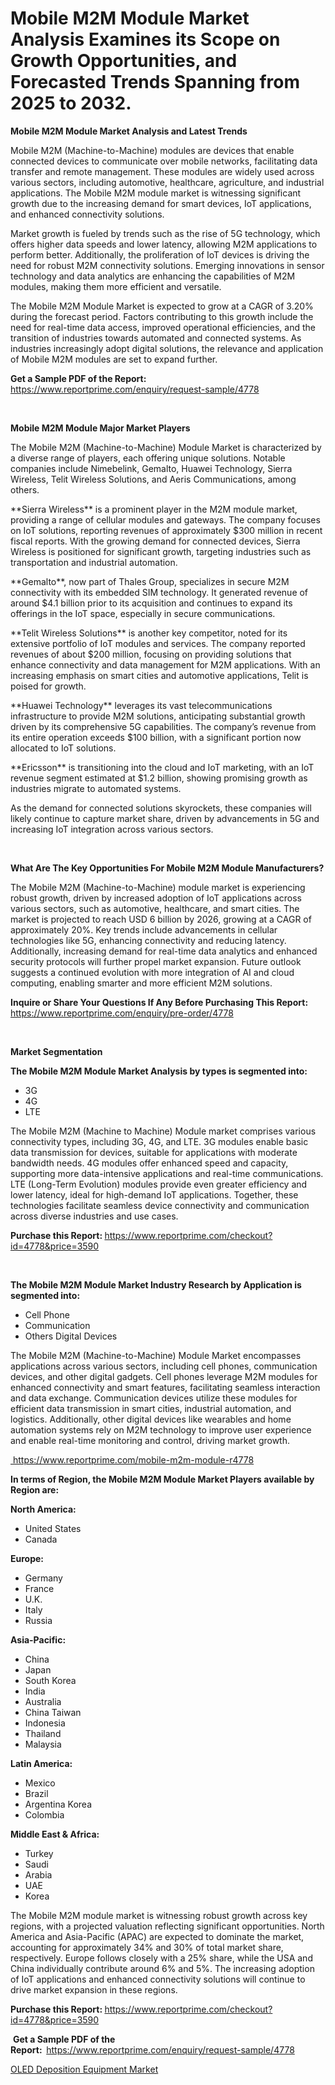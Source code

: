 <p><h1>Mobile M2M Module Market Analysis Examines its Scope on Growth Opportunities, and Forecasted Trends Spanning from 2025 to 2032.</h1></p><p><strong>Mobile M2M Module Market Analysis and Latest Trends</strong></p>
<p><p>Mobile M2M (Machine-to-Machine) modules are devices that enable connected devices to communicate over mobile networks, facilitating data transfer and remote management. These modules are widely used across various sectors, including automotive, healthcare, agriculture, and industrial applications. The Mobile M2M module market is witnessing significant growth due to the increasing demand for smart devices, IoT applications, and enhanced connectivity solutions.</p><p>Market growth is fueled by trends such as the rise of 5G technology, which offers higher data speeds and lower latency, allowing M2M applications to perform better. Additionally, the proliferation of IoT devices is driving the need for robust M2M connectivity solutions. Emerging innovations in sensor technology and data analytics are enhancing the capabilities of M2M modules, making them more efficient and versatile.</p><p>The Mobile M2M Module Market is expected to grow at a CAGR of 3.20% during the forecast period. Factors contributing to this growth include the need for real-time data access, improved operational efficiencies, and the transition of industries towards automated and connected systems. As industries increasingly adopt digital solutions, the relevance and application of Mobile M2M modules are set to expand further.</p></p>
<p><strong>Get a Sample PDF of the Report:&nbsp;</strong> <a href="https://www.reportprime.com/enquiry/request-sample/4778?utm_campaign=2208&utm_medium=2&utm_source=Github&utm_content=ia&utm_term=19032025&utm_id=mobile-m2m-module">https://www.reportprime.com/enquiry/request-sample/4778</a></p>
<p>&nbsp;</p>
<p><strong>Mobile M2M Module Major Market Players</strong></p>
<p><p>The Mobile M2M (Machine-to-Machine) Module Market is characterized by a diverse range of players, each offering unique solutions. Notable companies include Nimebelink, Gemalto, Huawei Technology, Sierra Wireless, Telit Wireless Solutions, and Aeris Communications, among others.</p><p>**Sierra Wireless** is a prominent player in the M2M module market, providing a range of cellular modules and gateways. The company focuses on IoT solutions, reporting revenues of approximately $300 million in recent fiscal reports. With the growing demand for connected devices, Sierra Wireless is positioned for significant growth, targeting industries such as transportation and industrial automation.</p><p>**Gemalto**, now part of Thales Group, specializes in secure M2M connectivity with its embedded SIM technology. It generated revenue of around $4.1 billion prior to its acquisition and continues to expand its offerings in the IoT space, especially in secure communications.</p><p>**Telit Wireless Solutions** is another key competitor, noted for its extensive portfolio of IoT modules and services. The company reported revenues of about $200 million, focusing on providing solutions that enhance connectivity and data management for M2M applications. With an increasing emphasis on smart cities and automotive applications, Telit is poised for growth.</p><p>**Huawei Technology** leverages its vast telecommunications infrastructure to provide M2M solutions, anticipating substantial growth driven by its comprehensive 5G capabilities. The company’s revenue from its entire operation exceeds $100 billion, with a significant portion now allocated to IoT solutions.</p><p>**Ericsson** is transitioning into the cloud and IoT marketing, with an IoT revenue segment estimated at $1.2 billion, showing promising growth as industries migrate to automated systems.</p><p>As the demand for connected solutions skyrockets, these companies will likely continue to capture market share, driven by advancements in 5G and increasing IoT integration across various sectors.</p></p>
<p>&nbsp;</p>
<p><strong>What Are The Key Opportunities For Mobile M2M Module Manufacturers?</strong></p>
<p><p>The Mobile M2M (Machine-to-Machine) module market is experiencing robust growth, driven by increased adoption of IoT applications across various sectors, such as automotive, healthcare, and smart cities. The market is projected to reach USD 6 billion by 2026, growing at a CAGR of approximately 20%. Key trends include advancements in cellular technologies like 5G, enhancing connectivity and reducing latency. Additionally, increasing demand for real-time data analytics and enhanced security protocols will further propel market expansion. Future outlook suggests a continued evolution with more integration of AI and cloud computing, enabling smarter and more efficient M2M solutions.</p></p>
<p><strong>Inquire or Share Your Questions If Any Before Purchasing This Report:</strong> <a href="https://www.reportprime.com/enquiry/pre-order/4778?utm_campaign=2208&utm_medium=2&utm_source=Github&utm_content=ia&utm_term=19032025&utm_id=mobile-m2m-module">https://www.reportprime.com/enquiry/pre-order/4778</a></p>
<p>&nbsp;</p>
<p><strong>Market Segmentation</strong></p>
<p><strong>The Mobile M2M Module Market Analysis by types is segmented into:</strong></p>
<p><ul><li>3G</li><li>4G</li><li>LTE</li></ul></p>
<p><p>The Mobile M2M (Machine to Machine) Module market comprises various connectivity types, including 3G, 4G, and LTE. 3G modules enable basic data transmission for devices, suitable for applications with moderate bandwidth needs. 4G modules offer enhanced speed and capacity, supporting more data-intensive applications and real-time communications. LTE (Long-Term Evolution) modules provide even greater efficiency and lower latency, ideal for high-demand IoT applications. Together, these technologies facilitate seamless device connectivity and communication across diverse industries and use cases.</p></p>
<p><strong>Purchase this Report:&nbsp;</strong><a href="https://www.reportprime.com/checkout?id=4778&price=3590&utm_campaign=2208&utm_medium=2&utm_source=Github&utm_content=ia&utm_term=19032025&utm_id=mobile-m2m-module">https://www.reportprime.com/checkout?id=4778&price=3590</a></p>
<p>&nbsp;</p>
<p><strong>The Mobile M2M Module Market Industry Research by Application is segmented into:</strong></p>
<p><ul><li>Cell Phone</li><li>Communication</li><li>Others Digital Devices</li></ul></p>
<p><p>The Mobile M2M (Machine-to-Machine) Module Market encompasses applications across various sectors, including cell phones, communication devices, and other digital gadgets. Cell phones leverage M2M modules for enhanced connectivity and smart features, facilitating seamless interaction and data exchange. Communication devices utilize these modules for efficient data transmission in smart cities, industrial automation, and logistics. Additionally, other digital devices like wearables and home automation systems rely on M2M technology to improve user experience and enable real-time monitoring and control, driving market growth.</p></p>
<p><a href="https://www.reportprime.com/mobile-m2m-module-r4778?utm_campaign=2208&utm_medium=2&utm_source=Github&utm_content=ia&utm_term=19032025&utm_id=mobile-m2m-module">&nbsp;https://www.reportprime.com/mobile-m2m-module-r4778</a></p>
<p><strong>In terms of Region, the Mobile M2M Module Market Players available by Region are:</strong></p>
<p>
    <p> <strong> North America: </strong>
        <ul>
            <li>United States</li>
            <li>Canada</li>
        </ul>
        </p> 
    <p> <strong> Europe: </strong>
        <ul>
            <li>Germany</li>
            <li>France</li>
            <li>U.K.</li>
            <li>Italy</li>
            <li>Russia</li>
        </ul>
        </p> 
    <p> <strong> Asia-Pacific: </strong>
        <ul>
            <li>China</li>
            <li>Japan</li>
            <li>South Korea</li>
            <li>India</li>
            <li>Australia</li>
            <li>China Taiwan</li>
            <li>Indonesia</li>
            <li>Thailand</li>
            <li>Malaysia</li>
        </ul>
        </p> 
    <p> <strong> Latin America: </strong>
        <ul>
            <li>Mexico</li>
            <li>Brazil</li>
            <li>Argentina Korea</li>
            <li>Colombia</li>
        </ul>
        </p> 
    <p> <strong> Middle East & Africa: </strong>
        <ul>
            <li>Turkey</li>
            <li>Saudi</li>
            <li>Arabia</li>
            <li>UAE</li>
            <li>Korea</li>
        </ul>
    </p>
    </p>
<p><p>The Mobile M2M module market is witnessing robust growth across key regions, with a projected valuation reflecting significant opportunities. North America and Asia-Pacific (APAC) are expected to dominate the market, accounting for approximately 34% and 30% of total market share, respectively. Europe follows closely with a 25% share, while the USA and China individually contribute around 6% and 5%. The increasing adoption of IoT applications and enhanced connectivity solutions will continue to drive market expansion in these regions.</p></p>
<p><strong>Purchase this Report: </strong><a href="https://www.reportprime.com/checkout?id=4778&price=3590&utm_campaign=2208&utm_medium=2&utm_source=Github&utm_content=ia&utm_term=19032025&utm_id=mobile-m2m-module">https://www.reportprime.com/checkout?id=4778&price=3590</a></p>
<p>&nbsp;<strong>Get a Sample PDF of the Report:&nbsp;&nbsp;</strong><a href="https://www.reportprime.com/enquiry/request-sample/4778?utm_campaign=2208&utm_medium=2&utm_source=Github&utm_content=ia&utm_term=19032025&utm_id=mobile-m2m-module">https://www.reportprime.com/enquiry/request-sample/4778</a></p>
<p><strong></strong></p>
<p><p><a href="https://github.com/DixieGrimes/Market-Research-Report-List-1/blob/main/oled-deposition-equipment-market.md?utm_campaign=2208&utm_medium=2&utm_source=Github&utm_content=ia&utm_term=19032025&utm_id=mobile-m2m-module">OLED Deposition Equipment Market</a></p></p>